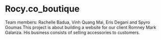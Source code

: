 # Rocy.co_boutique

Team members: Rachelle Badua, Vinh Quang Mai, Eris Degani and Spyro Goumas 
This project is about building a website for our client Romney Mark Galanza.
His business consists of selling accessories to customers.

